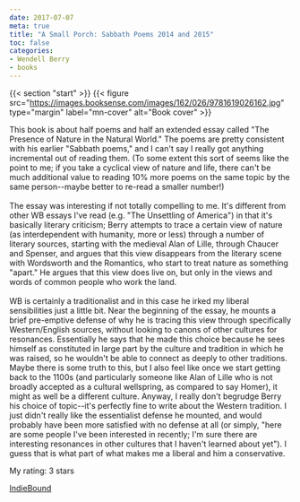 ```yaml
---
date: 2017-07-07
meta: true
title: "A Small Porch: Sabbath Poems 2014 and 2015"
toc: false
categories:
- Wendell Berry
- books
---
```


{{< section "start" >}}
{{< figure src="https://images.booksense.com/images/162/026/9781619026162.jpg" type="margin" label="mn-cover" alt="Book cover" >}}

This book is about half poems and half an extended essay called "The Presence of Nature in the Natural World." The poems are pretty consistent with his earlier "Sabbath poems," and I can't say I really got anything incremental out of reading them. (To some extent this sort of seems like the point to me; if you take a cyclical view of nature and life, there can't be much additional value to reading 10% more poems on the same topic by the same person--maybe better to re-read a smaller number!)<br /><br />The essay was interesting if not totally compelling to me. It's different from other WB essays I've read (e.g. "The Unsettling of America") in that it's basically literary criticism; Berry attempts to trace a certain view of nature (as interdependent with humanity, more or less) through a number of literary sources, starting with the medieval Alan of Lille, through Chaucer and Spenser, and argues that this view disappears from the literary scene with Wordsworth and the Romantics, who start to treat nature as something "apart." He argues that this view does live on, but only in the views and words of common people who work the land.<br /><br />WB is certainly a traditionalist and in this case he irked my liberal sensibilities just a little bit. Near the beginning of the essay, he mounts a brief pre-emptive defense of why he is tracing this view through specifically Western/English sources, without looking to canons of other cultures for resonances. Essentially he says that he made this choice because he sees himself as constituted in large part by the culture and tradition in which he was raised, so he wouldn't be able to connect as deeply to other traditions. Maybe there is some truth to this, but I also feel like once we start getting back to the 1100s (and particularly someone like Alan of Lille who is not broadly accepted as a cultural wellspring, as compared to say Homer), it might as well be a different culture. Anyway, I really don't begrudge Berry his choice of topic--it's perfectly fine to write about the Western tradition. I just didn't really like the essentialist defense he mounted, and would probably have been more satisfied with no defense at all (or simply, "here are some people I've been interested in recently; I'm sure there are interesting resonances in other cultures that I haven't learned about yet"). I guess that is what part of what makes me a liberal and him a conservative.

My rating: 3 stars  

[IndieBound](https://www.indiebound.org/book/9781619026162)
